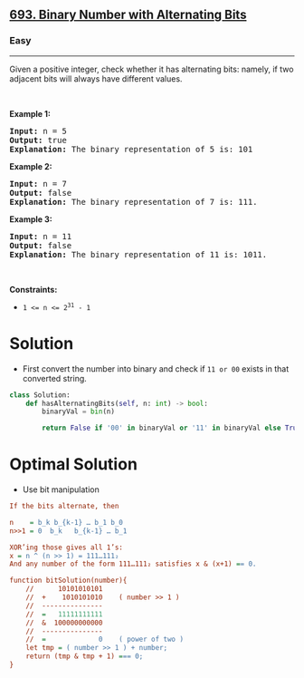 <h2><a href="https://leetcode.com/problems/binary-number-with-alternating-bits">693. Binary Number with Alternating Bits</a></h2><h3>Easy</h3><hr><p>Given a positive integer, check whether it has alternating bits: namely, if two adjacent bits will always have different values.</p>

<p>&nbsp;</p>
<p><strong class="example">Example 1:</strong></p>

<pre>
<strong>Input:</strong> n = 5
<strong>Output:</strong> true
<strong>Explanation:</strong> The binary representation of 5 is: 101
</pre>

<p><strong class="example">Example 2:</strong></p>

<pre>
<strong>Input:</strong> n = 7
<strong>Output:</strong> false
<strong>Explanation:</strong> The binary representation of 7 is: 111.</pre>

<p><strong class="example">Example 3:</strong></p>

<pre>
<strong>Input:</strong> n = 11
<strong>Output:</strong> false
<strong>Explanation:</strong> The binary representation of 11 is: 1011.</pre>

<p>&nbsp;</p>
<p><strong>Constraints:</strong></p>

<ul>
	<li><code>1 &lt;= n &lt;= 2<sup>31</sup> - 1</code></li>
</ul>

# Solution 
* First convert the number into binary and check if `11 or 00` exists in that converted string. 

```python
class Solution:
    def hasAlternatingBits(self, n: int) -> bool:
        binaryVal = bin(n)

        return False if '00' in binaryVal or '11' in binaryVal else True
```
# Optimal Solution 
* Use bit manipulation 

```ini
If the bits alternate, then

n    = b_k b_{k-1} … b_1 b_0
n>>1 = 0  b_k   b_{k-1} … b_1

XOR’ing those gives all 1’s:
x = n ^ (n >> 1) = 111…111₂
And any number of the form 111…111₂ satisfies x & (x+1) == 0.
```

```ini
function bitSolution(number){
    //      10101010101
    //  +    1010101010    ( number >> 1 )
    //  ---------------
    //  =   11111111111
    //  &  100000000000
    //  ---------------
    //  =             0    ( power of two )
    let tmp = ( number >> 1 ) + number;
    return (tmp & tmp + 1) === 0;
}
```




